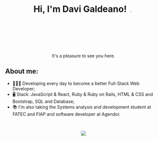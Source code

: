 
<h1 align="center">Hi, I'm Davi Galdeano! <img src="https://raw.githubusercontent.com/MartinHeinz/MartinHeinz/master/wave.gif" width="3%"></h1>
<p align="center">It's a pleasure to see you here.</p>

## About me:

- 👩🏼‍💻 Developing every day to become a better Full-Stack Web Developer;
- 🖥️ Stack: JavaScript & React, Ruby & Ruby on Rails, HTML & CSS and Bootstrap, SQL and Database;
- 📚 I'm also taking the Systems analysis and development student at FATEC and FIAP and software developer at Agendor.

<br>
<p align="center">
  <a href="https://www.linkedin.com/in/davi-galdeano-475843236/" target="blank"><img src="https://img.shields.io/badge/-LinkedIn-%230077B5?style=for-the-badge&logo=linkedin&logoColor=white" target="_blank">
 </a>
</p>
  
  ##
</div>
  



